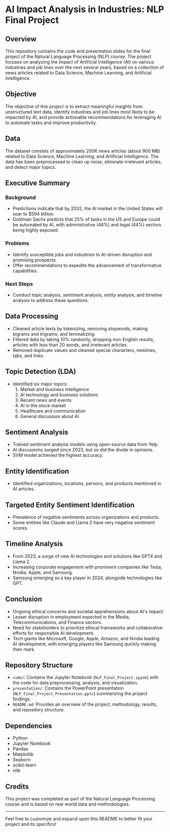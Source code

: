 # AI Impact Analysis in Industries: NLP Final Project

## Overview
This repository contains the code and presentation slides for the final project of the Natural Language Processing (NLP) course. The project focuses on analyzing the impact of Artificial Intelligence (AI) on various industries and job lines over the next several years, based on a collection of news articles related to Data Science, Machine Learning, and Artificial Intelligence.

## Objective
The objective of this project is to extract meaningful insights from unstructured text data, identify industries and job lines most likely to be impacted by AI, and provide actionable recommendations for leveraging AI to automate tasks and improve productivity.

## Data
The dataset consists of approximately 200K news articles (about 900 MB) related to Data Science, Machine Learning, and Artificial Intelligence. The data has been preprocessed to clean up noise, eliminate irrelevant articles, and detect major topics.

## Executive Summary
### Background
- Predictions indicate that by 2032, the AI market in the United States will soar to $594 billion.
- Goldman Sachs predicts that 25% of tasks in the US and Europe could be automated by AI, with administrative (46%) and legal (44%) sectors being highly exposed.

### Problems
- Identify susceptible jobs and industries to AI-driven disruption and promising prospects.
- Offer recommendations to expedite the advancement of transformative capabilities.

### Next Steps
- Conduct topic analysis, sentiment analysis, entity analysis, and timeline analysis to address these questions.

## Data Processing
- Cleaned article texts by tokenizing, removing stopwords, making bigrams and trigrams, and lemmatizing.
- Filtered data by taking 10% randomly, dropping non-English results, articles with less than 20 words, and irrelevant articles.
- Removed duplicate values and cleaned special characters, newlines, tabs, and links.

## Topic Detection (LDA)
- Identified six major topics:
  1. Market and business intelligence
  2. AI technology and business solutions
  3. Recent news and events
  4. AI in the stock market
  5. Healthcare and communication
  6. General discussion about AI

## Sentiment Analysis
- Trained sentiment analysis models using open-source data from Yelp.
- AI discussions surged since 2023, but so did the divide in opinions.
- SVM model achieved the highest accuracy.

## Entity Identification
- Identified organizations, locations, persons, and products mentioned in AI articles.

## Targeted Entity Sentiment Identification
- Prevalence of negative sentiments across organizations and products.
- Some entities like Claude and Llama 2 have very negative sentiment scores.

## Timeline Analysis
- From 2023, a surge of new AI technologies and solutions like GPT4 and Llama 2.
- Increasing corporate engagement with prominent companies like Tesla, Nvidia, Apple, and Samsung.
- Samsung emerging as a key player in 2024, alongside technologies like GPT.

## Conclusion
- Ongoing ethical concerns and societal apprehensions about AI's impact.
- Lesser disruption in employment expected in the Media, Telecommunications, and Finance sectors.
- Need for stakeholders to prioritize ethical frameworks and collaborative efforts for responsible AI development.
- Tech giants like Microsoft, Google, Apple, Amazon, and Nvidia leading AI development, with emerging players like Samsung quickly making their mark.


## Repository Structure
- `code/`: Contains the Jupyter Notebook (`NLP_Final_Project.ipynb`) with the code for data preprocessing, analysis, and visualization.
- `presentation/`: Contains the PowerPoint presentation (`NLP_Final_Project_Presentation.pptx`) summarizing the project findings.
- `README.md`: Provides an overview of the project, methodology, results, and repository structure.

## Dependencies
- Python
- Jupyter Notebook
- Pandas
- Matplotlib
- Seaborn
- scikit-learn
- nltk

## Credits
This project was completed as part of the Natural Language Processing course and is based on real-world data and methodologies.

---

Feel free to customize and expand upon this README to better fit your project and its specifics!
